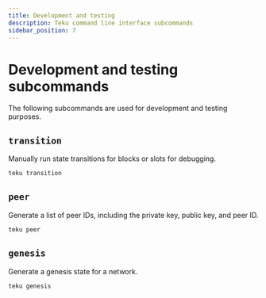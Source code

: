 ```yaml
---
title: Development and testing
description: Teku command line interface subcommands
sidebar_position: 7
---
```


# Development and testing subcommands

The following subcommands are used for development and testing purposes.

## `transition`

Manually run state transitions for blocks or slots for debugging.

```bash
teku transition
```

## `peer`

Generate a list of peer IDs, including the private key, public key, and peer ID.

```bash
teku peer
```

## `genesis`

Generate a genesis state for a network.

```bash
teku genesis
```

<!-- links -->

[environment variables]: ../CLI-Syntax.md##teku-environment-variables
[configuration file]: ../../../HowTo/Configure/Use-Configuration-File.md
